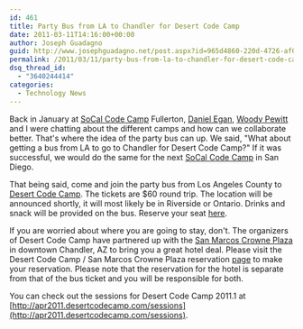 ```yaml
---
id: 461
title: Party Bus from LA to Chandler for Desert Code Camp
date: 2011-03-11T14:16:00+00:00
author: Joseph Guadagno
guid: http://www.josephguadagno.net/post.aspx?id=965d4860-220d-4726-af06-625dd4f9ba49
permalink: /2011/03/11/party-bus-from-la-to-chandler-for-desert-code-camp/
dsq_thread_id:
  - "3640244414"
categories:
  - Technology News
---
```

Back in January at [SoCal Code Camp](http://www.socalcodecamp.com/) Fullerton, [Daniel Egan](http://TheSociableGeek.com), [Woody Pewitt](http://woodyp.info) and I were chatting about the different camps and how can we collaborate better. That's where the idea of the party bus can up.  We said, "What about getting a bus from LA to go to Chandler for Desert Code Camp?" If it was successful, we would do the same for the next [SoCal Code Camp](http://www.socalcodecamp.com/) in San Diego.

That being said, come and join the party bus from Los Angeles County to [Desert Code Camp](http://apr2011.desertcodecamp.com). The tickets are $60 round trip. The location will be announced shortly, it will most likely be in Riverside or Ontario.  Drinks and snack will be provided on the bus. Reserve your seat [here](http://la2dcc2011.eventbrite.com).

If you are worried about where you are going to stay, don't. The organizers of Desert Code Camp have partnered up with the [San Marcos Crowne Plaza](http://www.sanmarcosresort.com/) in downtown Chandler, AZ to bring you a  great hotel deal. Please visit the Desert Code Camp / San Marcos Crowne Plaza reservation [page](https://resweb.passkey.com/Resweb.do?mode=welcome_ei_new&eventID=3324014&utm_source=55438&utm_medium=email&utm_campaign=4565629) to make your reservation.   Please note that the reservation for the hotel is separate from that of the bus ticket and you will be responsible for both.

You can check out the sessions for Desert Code Camp 2011.1 at [http://apr2011.desertcodecamp.com/sessions](http://apr2011.desertcodecamp.com/sessions).